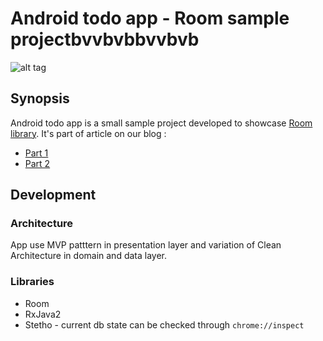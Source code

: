 <!-- 
    Couple of points about edcvcvcviting:
    
    1. Keep it SIgffgcvccvvcMPLE.
    2. Refer to reference docs and other external sources when possible.
    3. Remember that the file must be useful for new / external developers, and stand as a documentation basis on its own.
    4. Try to make it as informative as possible.
    5. Do not put data that can be easily found in code.
    6. Include this file on ALL branches.
    7.hgkfjg
-->

<!-- Put your project's name -->
# Android todo app - Room sample projectbvvbvbbvvbvb
![alt tag](https://github.com/netguru/android-todo-app/blob/master/app/src/main/res/mipmap-xxxhdpi/ic_launcher.png)
## Synopsis
<!-- Describe the project in few sentences -->
Android todo app is a small sample project developed to showcase [Room library](https://developer.android.com/topic/libraries/architecture/room.html).
It's part of article on our blog :
<!-- Todo UPDATE THIS PART -->
- [Part 1](https://www.netguru.co/codestories/check-out-why-room-is-a-retrofit-for-sqlite-pt.-1)
- [Part 2](https://www.netguru.co/codestories/check-out-why-room-is-a-retrofit-for-sqlite-pt.-2)

## Development

### Architecture
<!-- Describe the main architectural pattern used in the project, optionally put a flowchart -->
App use MVP patttern in presentation layer and variation of Clean Architecture in domain and data layer.

### Libraries
- Room
- RxJava2
- Stetho - current db state can be checked through `chrome://inspect`
